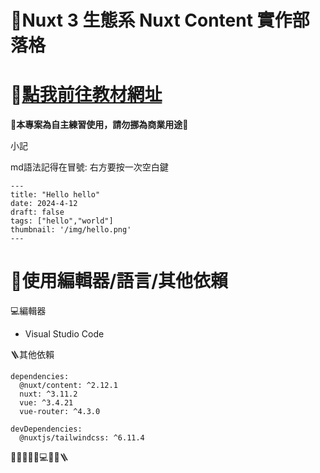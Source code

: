 # 🚀Nuxt 3 生態系 Nuxt Content 實作部落格
# 🔗[點我前往教材網址](https://www.youtube.com/watch?v=wW1gePu3Wl8)
**🚫本專案為自主練習使用，請勿挪為商業用途🚫**

小記

md語法記得在冒號: 右方要按一次空白鍵
```
---
title: "Hello hello"
date: 2024-4-12
draft: false
tags: ["hello","world"]
thumbnail: '/img/hello.png'
---
```

# 🔧使用編輯器/語言/其他依賴
💻編輯器  
* Visual Studio Code

🪜其他依賴
  ```
  dependencies: 
    @nuxt/content: ^2.12.1
    nuxt: ^3.11.2
    vue: ^3.4.21
    vue-router: ^4.3.0
  
  devDependencies: 
    @nuxtjs/tailwindcss: ^6.11.4
  ```

🚀🔧🚫🏪🔗💻📝🔩🪜
